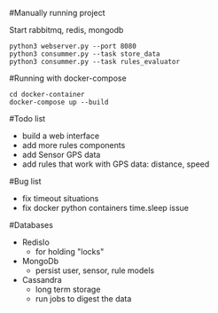 
#Manually running project

Start rabbitmq, redis, mongodb 

````
python3 webserver.py --port 8080
python3 consummer.py --task store_data
python3 consummer.py --task rules_evaluator
````

#Running with docker-compose

````
cd docker-container
docker-compose up --build
````

#Todo list
* build a web interface
* add more rules components
* add Sensor GPS data   
* add rules that work with GPS data: distance, speed

#Bug list
* fix timeout situations
* fix docker python containers time.sleep issue

#Databases
* RedisIo
  - for holding "locks"
* MongoDb
  - persist user, sensor, rule models
* Cassandra
  - long term storage
  - run jobs to digest the data
